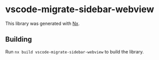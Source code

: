 # vscode-migrate-sidebar-webview

This library was generated with [Nx](https://nx.dev).

## Building

Run `nx build vscode-migrate-sidebar-webview` to build the library.

